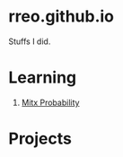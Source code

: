# rreo.github.io

Stuffs I did.


# Learning 

1. [Mitx Probability](https://rreo.github.io/mitx-probability/#/)

# Projects
